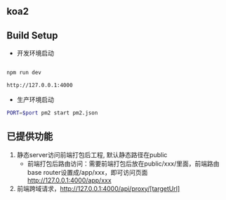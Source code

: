 ## koa2

## Build Setup
* 开发环境启动
``` bash

npm run dev

http://127.0.0.1:4000

```

* 生产环境启动
``` bash
PORT=$port pm2 start pm2.json

```

## 已提供功能
1. 静态server访问前端打包后工程, 默认静态路径在public 
    * 前端打包后路由访问：需要前端打包后放在public/xxx/里面，前端路由base router设置成/app/xxx，即可访问页面 http://127.0.0.1:4000/app/xxx 
2. 前端跨域请求，http://127.0.0.1:4000/api/proxy/[targetUrl]

